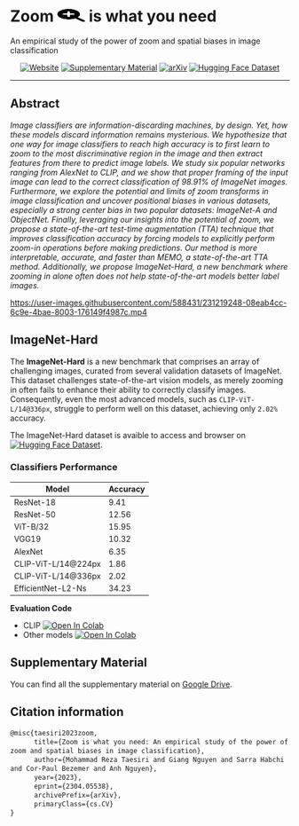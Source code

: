 # Zoom <img src="./assets/magnifying-glass-plus-solid.svg" width="50" height="23"> is what you need

An empirical study of the power of zoom and spatial biases in image classification

<div align="center">    

[![Website](http://img.shields.io/badge/Website-4b44ce.svg)](https://taesiri.github.io/ZoomIsAllYouNeed/)
[![Supplementary Material](http://img.shields.io/badge/Supplementary%20Material-4b44ce.svg)](https://drive.google.com/drive/folders/1bTj5GUGpGp4qssZWVuYCYbUzWy14ASJ6?usp=sharing)
[![arXiv](https://img.shields.io/badge/arXiv-2304.05538-b31b1b.svg)](https://arxiv.org/abs/2304.05538)
[![Hugging Face Dataset](https://img.shields.io/badge/%F0%9F%A4%97%20Hugging%20Face-Dataset-red)](https://huggingface.co/datasets/taesiri/imagenet-hard)
</div>

-----

## Abstract

*Image classifiers are information-discarding machines, by design. Yet, how these models discard information remains mysterious. We hypothesize that one way for image classifiers to reach high accuracy is to first learn to zoom to the most discriminative region in the image and then extract features from there to predict image labels. We study six popular networks ranging from AlexNet to CLIP, and we show that proper framing of the input image can lead to the correct classification of 98.91% of ImageNet images. Furthermore, we explore the potential and limits of zoom transforms in image classification and uncover positional biases in various datasets, especially a strong center bias in two popular datasets: ImageNet-A and ObjectNet. Finally, leveraging our insights into the potential of zoom, we propose a state-of-the-art test-time augmentation (TTA) technique that improves classification accuracy by forcing models to explicitly perform zoom-in operations before making predictions. Our method is more interpretable, accurate, and faster than MEMO, a state-of-the-art TTA method. Additionally, we propose ImageNet-Hard, a new benchmark where zooming in alone often does not help state-of-the-art models better label images.*



https://user-images.githubusercontent.com/588431/231219248-08eab4cc-6c9e-4bae-8003-176149f4987c.mp4




## ImageNet-Hard

The **ImageNet-Hard** is a new benchmark that comprises an array of challenging images, curated from several validation datasets of ImageNet. This dataset challenges state-of-the-art vision models, as merely zooming in often fails to enhance their ability to correctly classify images. Consequently, even the most advanced models, such as `CLIP-ViT-L/14@336px`, struggle to perform well on this dataset, achieving only `2.02%` accuracy.

The ImageNet-Hard dataset is avaible to access and browser on  [![Hugging Face Dataset](https://img.shields.io/badge/%F0%9F%A4%97%20Hugging%20Face-Dataset-red)](https://huggingface.co/datasets/taesiri/imagenet-hard).


### Classifiers Performance


| Model               | Accuracy |
| ------------------- | ----- |
| ResNet-18           | 9.41  |
| ResNet-50           | 12.56 |
| ViT-B/32            | 15.95 |
| VGG19               | 10.32 |
| AlexNet             | 6.35  |
| CLIP-ViT-L/14@224px | 1.86  |
| CLIP-ViT-L/14@336px | 2.02  |
| EfficientNet-L2-Ns  | 34.23 |


**Evaluation Code**

* CLIP <a target="_blank" href="https://colab.research.google.com/github/taesiri/ZoomIsAllYouNeed/blob/main/src/ImageNet_Hard/Prompt_Engineering_for_ImageNet_Hard.ipynb"> <img src="https://colab.research.google.com/assets/colab-badge.svg" alt="Open In Colab"/> </a>
* Other models <a target="_blank" href="https://colab.research.google.com/github/taesiri/ZoomIsAllYouNeed/blob/main/src/ImageNet_Hard/Benchmark_ImageNet_Hard.ipynb">  <img src="https://colab.research.google.com/assets/colab-badge.svg" alt="Open In Colab"/> </a>


## Supplementary Material

You can find all the supplementary material on [Google Drive](https://drive.google.com/drive/folders/1bTj5GUGpGp4qssZWVuYCYbUzWy14ASJ6?usp=sharing).

## Citation information


```
@misc{taesiri2023zoom,
      title={Zoom is what you need: An empirical study of the power of zoom and spatial biases in image classification}, 
      author={Mohammad Reza Taesiri and Giang Nguyen and Sarra Habchi and Cor-Paul Bezemer and Anh Nguyen},
      year={2023},
      eprint={2304.05538},
      archivePrefix={arXiv},
      primaryClass={cs.CV}
}
```
